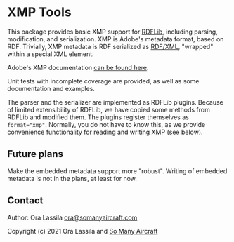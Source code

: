 # XMP Tools

This package provides basic XMP support for [RDFLib](https://github.com/RDFLib/rdflib),
including parsing, modification, and serialization. XMP is Adobe's metadata format, based on
RDF. Trivially, XMP metadata is RDF serialized as
[RDF/XML](https://www.w3.org/TR/rdf-syntax-grammar/),
"wrapped" within a special XML element.

Adobe's XMP documentation
[can be found here](https://github.com/adobe/XMP-Toolkit-SDK/tree/main/docs).

Unit tests with incomplete coverage are provided, as well as some documentation and examples.

The parser and the serializer are implemented as RDFLib plugins. Because of limited
extensibility of RDFLib, we have copied some methods from RDFLib and modified them. The plugins
register themselves as `format="xmp"`. Normally, you do not have to know this, as we provide
convenience functionality for reading and writing XMP (see below).

## Future plans

Make the embedded metadata support more "robust". Writing of embedded metadata is not in the
plans, at least for now.

## Contact

Author: Ora Lassila <ora@somanyaircraft.com>

Copyright (c) 2021 Ora Lassila and [So Many Aircraft](https://www.somanyaircraft.com/)
